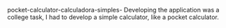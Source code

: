 pocket-calculator-calculadora-simples-
Developing the application was a college task, I had to develop a simple calculator, like a pocket calculator.
